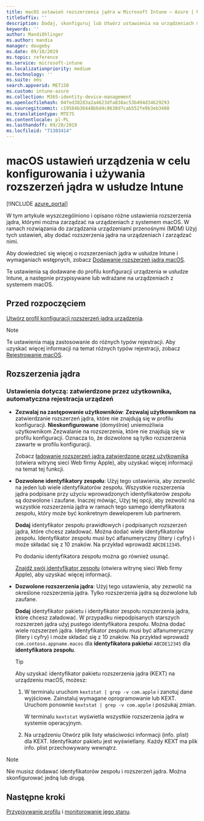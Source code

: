 ```yaml
---
title: macOS ustawień rozszerzenia jądra w Microsoft Intune — Azure | Microsoft Docs
titleSuffix: ''
description: Dodaj, skonfiguruj lub Utwórz ustawienia na urządzeniach macOS, aby używać rozszerzeń jądra. Ponadto zezwól użytkownikom na przesłanianie zatwierdzonych rozszerzeń, zezwalanie na wszystkie rozszerzenia z identyfikatora zespołu lub zezwalanie na określone rozszerzenia lub aplikacje w Microsoft Intune.
keywords: ''
author: MandiOhlinger
ms.author: mandia
manager: dougeby
ms.date: 09/10/2019
ms.topic: reference
ms.service: microsoft-intune
ms.localizationpriority: medium
ms.technology: ''
ms.suite: ems
search.appverid: MET150
ms.custom: intune-azure
ms.collection: M365-identity-device-management
ms.openlocfilehash: 04fed38283a2a4623dfa838ac53b494d34629293
ms.sourcegitcommit: c19584b36448bbd4c8638d7cab552fe9b3eb3408
ms.translationtype: MTE75
ms.contentlocale: pl-PL
ms.lasthandoff: 09/20/2019
ms.locfileid: "71303414"
---
```

# <a name="macos-device-settings-to-configure-and-use-kernel-extensions-in-intune"></a>macOS ustawień urządzenia w celu konfigurowania i używania rozszerzeń jądra w usłudze Intune

[!INCLUDE [azure_portal](./includes/azure_portal.md)]

W tym artykule wyszczególniono i opisano różne ustawienia rozszerzenia jądra, którymi można zarządzać na urządzeniach z systemem macOS. W ramach rozwiązania do zarządzania urządzeniami przenośnymi (MDM) Użyj tych ustawień, aby dodać rozszerzenia jądra na urządzeniach i zarządzać nimi.

Aby dowiedzieć się więcej o rozszerzeniach jądra w usłudze Intune i wymaganiach wstępnych, zobacz [Dodawanie rozszerzeń jądra macOS](kernel-extensions-overview-macos.md).

Te ustawienia są dodawane do profilu konfiguracji urządzenia w usłudze Intune, a następnie przypisywane lub wdrażane na urządzeniach z systemem macOS.

## <a name="before-you-begin"></a>Przed rozpoczęciem

[Utwórz profil konfiguracji rozszerzeń jądra urządzenia](kernel-extensions-overview-macos.md).

> [!NOTE]
> Te ustawienia mają zastosowanie do różnych typów rejestracji. Aby uzyskać więcej informacji na temat różnych typów rejestracji, zobacz [Rejestrowanie macOS](macos-enroll.md).

## <a name="kernel-extensions"></a>Rozszerzenia jądra

### <a name="settings-apply-to-user-approved-automated-device-enrollment"></a>Ustawienia dotyczą: zatwierdzone przez użytkownika, automatyczna rejestracja urządzeń

- **Zezwalaj na zastępowanie użytkowników**: **Zezwalaj użytkownikom na** zatwierdzanie rozszerzeń jądra, które nie znajdują się w profilu konfiguracji. **Nieskonfigurowane** (domyślnie) uniemożliwia użytkownikom Zezwalanie na rozszerzenia, które nie znajdują się w profilu konfiguracji. Oznacza to, że dozwolone są tylko rozszerzenia zawarte w profilu konfiguracji.

  Zobacz [ładowanie rozszerzeń jądra zatwierdzone przez użytkownika](https://developer.apple.com/library/archive/technotes/tn2459/_index.html) (otwiera witrynę sieci Web firmy Apple), aby uzyskać więcej informacji na temat tej funkcji.

- **Dozwolone identyfikatory zespołu**: Użyj tego ustawienia, aby zezwolić na jeden lub wiele identyfikatorów zespołu. Wszystkie rozszerzenia jądra podpisane przy użyciu wprowadzonych identyfikatorów zespołu są dozwolone i zaufane. Inaczej mówiąc, Użyj tej opcji, aby zezwolić na wszystkie rozszerzenia jądra w ramach tego samego identyfikatora zespołu, który może być konkretnym deweloperem lub partnerem.

  **Dodaj** identyfikator zespołu prawidłowych i podpisanych rozszerzeń jądra, które chcesz załadować. Można dodać wiele identyfikatorów zespołu. Identyfikator zespołu musi być alfanumeryczny (litery i cyfry) i może składać się z 10 znaków. Na przykład wprowadź `ABCDE12345`.

  Po dodaniu identyfikatora zespołu można go również usunąć.

  [Znajdź swój identyfikator zespołu](https://help.apple.com/developer-account/#/dev55c3c710c) (otwiera witrynę sieci Web firmy Apple), aby uzyskać więcej informacji.

- **Dozwolone rozszerzenia jądra**: Użyj tego ustawienia, aby zezwolić na określone rozszerzenia jądra. Tylko rozszerzenia jądra są dozwolone lub zaufane. 

  **Dodaj** identyfikator pakietu i identyfikator zespołu rozszerzenia jądra, które chcesz załadować. W przypadku niepodpisanych starszych rozszerzeń jądra użyj pustego identyfikatora zespołu. Można dodać wiele rozszerzeń jądra. Identyfikator zespołu musi być alfanumeryczny (litery i cyfry) i może składać się z 10 znaków. Na przykład wprowadź `com.contoso.appname.macos` dla **identyfikatora pakietu**i `ABCDE12345` dla **identyfikatora zespołu**.

  > [!TIP]
  > Aby uzyskać identyfikator pakietu rozszerzenia jądra (KEXT) na urządzeniu macOS, możesz:
  >
  > 1. W terminalu uruchom `kextstat | grep -v com.apple` i zanotuj dane wyjściowe. Zainstaluj wymagane oprogramowanie lub KEXT. Uruchom ponownie `kextstat | grep -v com.apple` i poszukaj zmian.
  >
  >    W terminalu `kextstat` wyświetla wszystkie rozszerzenia jądra w systemie operacyjnym. 
  >
  > 2. Na urządzeniu Otwórz plik listy właściwości informacji (info. plist) dla KEXT. Identyfikator pakietu jest wyświetlany. Każdy KEXT ma plik info. plist przechowywany wewnątrz. 

> [!NOTE]
> Nie musisz dodawać identyfikatorów zespołu i rozszerzeń jądra. Można skonfigurować jedną lub drugą.

## <a name="next-steps"></a>Następne kroki

[Przypisywanie profilu](device-profile-assign.md) i [monitorowanie jego stanu](device-profile-monitor.md).
